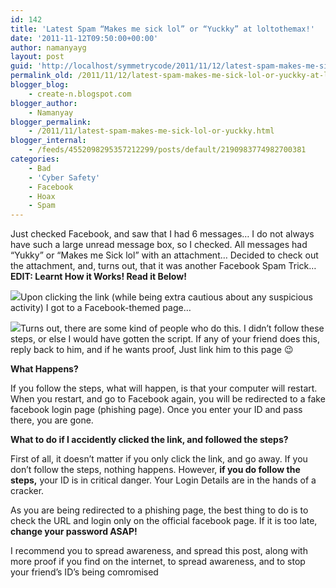 ```yaml
---
id: 142
title: 'Latest Spam “Makes me sick lol” or “Yuckky” at loltothemax!'
date: '2011-11-12T09:50:00+00:00'
author: namanyayg
layout: post
guid: 'http://localhost/symmetrycode/2011/11/12/latest-spam-makes-me-sick-lol-or-yuckky-at-loltothemax/'
permalink_old: /2011/11/12/latest-spam-makes-me-sick-lol-or-yuckky-at-loltothemax/
blogger_blog:
    - create-n.blogspot.com
blogger_author:
    - Namanyay
blogger_permalink:
    - /2011/11/latest-spam-makes-me-sick-lol-or-yuckky.html
blogger_internal:
    - /feeds/4552098295357212299/posts/default/2190983774982700381
categories:
    - Bad
    - 'Cyber Safety'
    - Facebook
    - Hoax
    - Spam
---
```


Just checked Facebook, and saw that I had 6 messages… I do not always have such a large unread message box, so I checked. All messages had “Yukky” or “Makes me Sick lol” with an attachment… Decided to check out the attachment, and, turns out, that it was another Facebook Spam Trick… **EDIT: Learnt How it Works! Read it Below!**  
  


[![](http://2.bp.blogspot.com/-fcUufqNKA8g/Tr467PjpVKI/AAAAAAAAAeI/7OUrpNfkeRE/s1600/FB_Spam_lol2themax.png)](http://2.bp.blogspot.com/-fcUufqNKA8g/Tr467PjpVKI/AAAAAAAAAeI/7OUrpNfkeRE/s1600/FB_Spam_lol2themax.png)Upon clicking the link (while being extra cautious about any suspicious activity) I got to a Facebook-themed page…

[![](http://4.bp.blogspot.com/-kLmSKu8l3TI/Tr48FKi_3bI/AAAAAAAAAeQ/6u72Bk1oKr8/s1600/loltothemax_page.png)](http://4.bp.blogspot.com/-kLmSKu8l3TI/Tr48FKi_3bI/AAAAAAAAAeQ/6u72Bk1oKr8/s1600/loltothemax_page.png)Turns out, there are some kind of people who do this. I didn’t follow these steps, or else I would have gotten the script. If any of your friend does this, reply back to him, and if he wants proof, Just link him to this page 😉

**What Happens?**  
  
  
If you follow the steps, what will happen, is that your computer will restart. When you restart, and go to Facebook again, you will be redirected to a fake facebook login page (phishing page). Once you enter your ID and pass there, you are gone.

**What to do if I accidently clicked the link, and followed the steps?**  
  
  
First of all, it doesn’t matter if you only click the link, and go away. If you don’t follow the steps, nothing happens. However, **if you do follow the steps,**  your ID is in critical danger. Your Login Details are in the hands of a cracker.

As you are being redirected to a phishing page, the best thing to do is to check the URL and login only on the official facebook page. If it is too late, **change your password ASAP!**  
  
  
I recommend you to spread awareness, and spread this post, along with more proof if you find on the internet, to spread awareness, and to stop your friend’s ID’s being comromised

